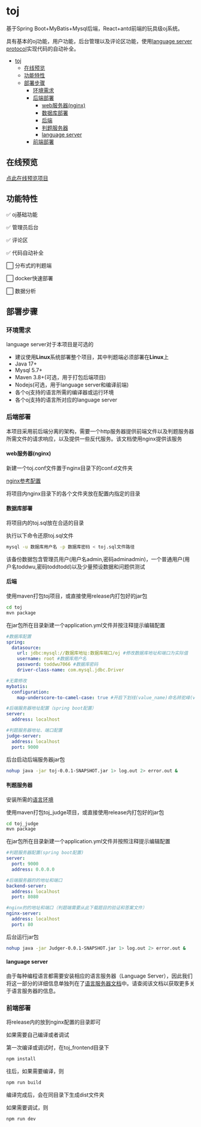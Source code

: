# toj
基于Spring Boot+MyBatis+Mysql后端，React+antd前端的玩具级oj系统。

具有基本的oj功能，用户功能，后台管理以及评论区功能，使用[language server protocol](https://microsoft.github.io/language-server-protocol/)实现代码的自动补全。

- [toj](#toj)
  - [在线预览](#在线预览)
  - [功能特性](#功能特性)
  - [部署步骤](#部署步骤)
    - [环境需求](#环境需求)
    - [后端部署](#后端部署)
      - [web服务器(nginx)](#web服务器nginx)
      - [数据库部署](#数据库部署)
      - [后端](#后端)
      - [判题服务器](#判题服务器)
      - [language server](#language-server)
    - [前端部署](#前端部署)

## 在线预览
[点此在线预览项目](http://101.42.221.45/)
## 功能特性
✅ oj基础功能

✅ 管理员后台

✅ 评论区

✅ 代码自动补全

⬜ 分布式的判题端

⬜ docker快速部署

⬜ 数据分析

## 部署步骤

### 环境需求
language server对于本项目是可选的
* 建议使用**Linux**系统部署整个项目，其中判题端必须部署在**Linux**上
* Java 17+
* Mysql 5.7+
* Maven 3.8+(可选，用于打包后端项目)
* Nodejs(可选，用于language server和编译前端)
* 各个oj支持的语言所需的编译器或运行环境
* 各个oj支持的语言所对应的language server

### 后端部署
本项目采用前后端分离的架构，需要一个http服务器提供前端文件以及判题服务器所需文件的请求响应，以及提供一些反代服务。该文档使用nginx提供该服务
#### web服务器(nginx)
新建一个toj.conf文件置于nginx目录下的conf.d文件夹

[nginx参考配置](./toj.conf)

将项目内nginx目录下的各个文件夹放在配置内指定的目录

#### 数据库部署
将项目内的toj.sql放在合适的目录

执行以下命令还原toj.sql文件
```bash
mysql -u 数据库用户名 -p 数据库密码 < toj.sql文件路径
```
该备份数据包含管理员用户(用户名admin,密码adminadmin)，一个普通用户(用户名toddwu,密码toddtodd)以及少量预设数据和问题供测试

#### 后端

使用maven打包toj项目，或直接使用release内打包好的jar包
```bash
cd toj
mvn package
```

在jar包所在目录新建一个application.yml文件并按注释提示编辑配置
```yaml
#数据库配置
spring:
  datasource:
    url: jdbc:mysql://数据库地址:数据库端口/oj #修改数据库地址和端口为实际值
    username: root #数据库用户名
    password: toddwu7066 #数据库密码
    driver-class-name: com.mysql.jdbc.Driver

#无需修改
mybatis:
  configuration:
    map-underscore-to-camel-case: true #开启下划线(value_name)命名转驼峰(valueName)命名

#后端服务器地址配置（spring boot配置）
server:
  address: localhost

#判题服务器地址、端口配置
judge-server:
  address: localhost
  port: 9000
```

后台启动后端服务器jar包
```bash
nohup java -jar toj-0.0.1-SNAPSHOT.jar 1> log.out 2> error.out &
```

#### 判题服务器
安装所需的[语言环境](./language.md)

使用maven打包toj_judge项目，或直接使用release内打包好的jar包
```bash
cd toj_judge
mvn package
```

在jar包所在目录新建一个application.yml文件并按照注释提示编辑配置
```yaml
#判题服务器配置(spring boot配置)
server:
  port: 9000
  address: 0.0.0.0

#后端服务器的的地址和端口
backend-server:
  address: localhost
  port: 8080

#nginx的的地址和端口（判题端需要从此下载题目的验证和答案文件）
nginx-server:
  address: localhost
  port: 80
```

后台运行jar包
```bash
nohup java -jar Judger-0.0.1-SNAPSHOT.jar 1> log.out 2> error.out &
```
#### language server
由于每种编程语言都需要安装相应的语言服务器（Language Server），因此我们将这一部分的详细信息单独列在了[语言服务器文档](./lgs.md)中。请查阅该文档以获取更多关于语言服务器的信息。

### 前端部署
将release内的放到nginx配置的目录即可

如果需要自己编译或者调试

第一次编译或调试时，在toj_frontend目录下
```bash
npm install
```

往后，如果需要编译，则
```bash
npm run build
```
编译完成后，会在同目录下生成dist文件夹

如果需要调试，则
```bash
npm run dev
```